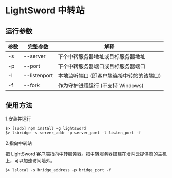 # LightSword 中转站

运行参数
---

| 参数 | 完整参数 | 解释 |
|------|----------|------|
| -s | --server | 下个中转服务器地址或目标服务器地址 |
| -p | --port | 下个中转服务器端口或目标服务器端口 |
| -l | --listenport | 本地监听端口 (即客户端连接中转站的该端口) |
| -f | --fork | 作为守护进程运行 (不支持 Windows) |

使用方法
---

1.安装并运行

```
$> [sudo] npm install -g lightsword
$> lsbridge -s server_addr -p server_port -l listen_port -f
```

2.指向中转站

把 LightSword 客户端指向中转服务器。把中转服务器搭建在墙内云提供商的主机上，可以加速访问墙外。

```
$> lslocal -s bridge_address -p bridge_port -f
```